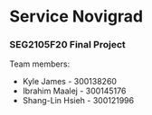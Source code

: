 # Service Novigrad
### SEG2105F20 Final Project

Team members: 
* Kyle James - 300138260
* Ibrahim Maalej - 300145176
* Shang-Lin Hsieh - 300121996
